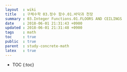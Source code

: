 ```yaml
---
layout  : wiki
title   : 구체수학 03.정수 함수.01.바닥과 천장
summary : 03.Integer Functions.01.FLOORS AND CEILINGS
date    : 2018-06-01 21:31:43 +0900
updated : 2018-06-01 21:31:48 +0900
tags    : math
toc     : true
public  : true
parent  : study-concrete-math
latex   : true
---
```

* TOC
{:toc}
